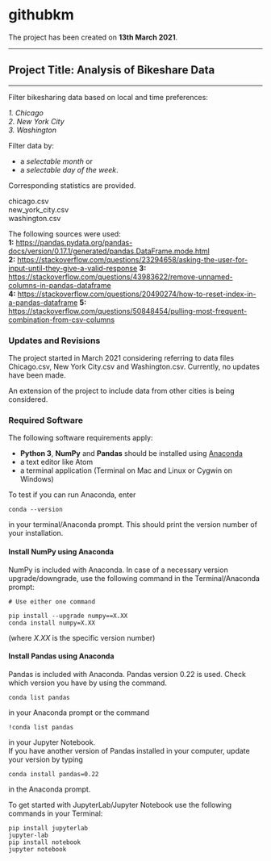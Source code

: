 # githubkm
The project has been created on **13th March 2021**.
***
 ## Project Title: Analysis of Bikeshare Data
 ***
Filter bikesharing data based on local and time preferences:

*1. Chicago*  
*2. New York City*  
*3. Washington*  

Filter data by:

- a *selectable month* or
- a *selectable day of the week*.  

Corresponding statistics are provided.
  
chicago.csv  
new_york_city.csv  
washington.csv 

The following sources were used:  
 **1:** https://pandas.pydata.org/pandas-docs/version/0.17.1/generated/pandas.DataFrame.mode.html     
 **2:** https://stackoverflow.com/questions/23294658/asking-the-user-for-input-until-they-give-a-valid-response
 **3:** https://stackoverflow.com/questions/43983622/remove-unnamed-columns-in-pandas-dataframe  
 **4:** https://stackoverflow.com/questions/20490274/how-to-reset-index-in-a-pandas-dataframe
 **5:** https://stackoverflow.com/questions/50848454/pulling-most-frequent-combination-from-csv-columns  

### Updates and Revisions

The project started in March 2021 considering referring to data files Chicago.csv, New York City.csv and Washington.csv. Currently, no updates have been made.

 An extension of the project to include data from other cities is being considered.

### Required Software
The following software requirements apply:
 - **Python 3**, **NumPy** and **Pandas** should be installed using [Anaconda][1]  
 - a text editor like Atom
 - a terminal application (Terminal on Mac and Linux or Cygwin on Windows)  

 [1]: https://www.anaconda.com/products/individual#windows "Anaconda"

 To test if you can run Anaconda, enter  
 ```
 conda --version
 ```
 in your terminal/Anaconda prompt. This should print the version number of your installation.

 #### Install NumPy using Anaconda ####
 NumPy is included with Anaconda. In case of a necessary version upgrade/downgrade, use the following command in the Terminal/Anaconda prompt:  
 ```
 # Use either one command  

 pip install --upgrade numpy==X.XX    
 conda install numpy=X.XX
 ```   
 (where *X.XX* is the specific version number)

 #### Install Pandas using Anaconda ####
 Pandas is included with Anaconda. Pandas version 0.22 is used. Check which version you have by using the command.
 ```
 conda list pandas
 ```
 in your Anaconda prompt or the command
 ```
 !conda list pandas
 ```
 in your Jupyter Notebook.  
 If you have another version of Pandas installed in your computer, update your version by typing
 ```
 conda install pandas=0.22
 ```
 in the Anaconda prompt.

 To get started with JupyterLab/Jupyter Notebook use the following commands in your Terminal:  
 ```
 pip install jupyterlab  
 jupyter-lab  
 pip install notebook  
 jupyter notebook
 ```
